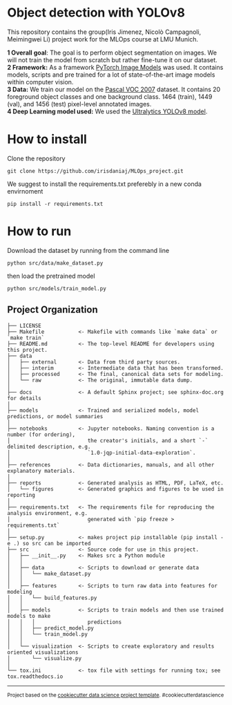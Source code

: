 Object detection with YOLOv8
==============================

This repository contains the group(Iris Jimenez, Nicolò Campagnoli, Meimingwei Li) project work for the MLOps course at LMU Munich. 


**1 Overall goal**: The goal is to perform object segmentation on images. We will not train the model from scratch but rather fine-tune it on our dataset. \
**2 Framework:** As a framework [PyTorch Image Models](https://github.com/huggingface/pytorch-image-models) was used. It contains models, scripts and pre trained for a lot of state-of-the-art image models within computer vision.\
**3 Data:** We train our model on the [Pascal VOC 2007](http://host.robots.ox.ac.uk/pascal/VOC/voc2007/) dataset. It contains 20 foreground object classes and one background class. 1464 (train), 1449 (val), and 1456 (test) pixel-level annotated images.  \
**4 Deep Learning model used:**  We used the [Ultralytics YOLOv8 model](https://github.com/ultralytics/ultralytics).

# How to install 
Clone the repository 
```
git clone https://github.com/irisdaniaj/MLOps_project.git
```
We suggest to install the requirements.txt preferebly in a new conda envirnoment 
```
pip install -r requirements.txt
``` 
# How to run 
Download the dataset by running from the command line
```
python src/data/make_dataset.py 
```
then load the pretrained model 
```
python src/models/train_model.py
```
Project Organization
------------

    ├── LICENSE
    ├── Makefile           <- Makefile with commands like `make data` or `make train`
    ├── README.md          <- The top-level README for developers using this project.
    ├── data
    │   ├── external       <- Data from third party sources.
    │   ├── interim        <- Intermediate data that has been transformed.
    │   ├── processed      <- The final, canonical data sets for modeling.
    │   └── raw            <- The original, immutable data dump.
    │
    ├── docs               <- A default Sphinx project; see sphinx-doc.org for details
    │
    ├── models             <- Trained and serialized models, model predictions, or model summaries
    │
    ├── notebooks          <- Jupyter notebooks. Naming convention is a number (for ordering),
    │                         the creator's initials, and a short `-` delimited description, e.g.
    │                         `1.0-jqp-initial-data-exploration`.
    │
    ├── references         <- Data dictionaries, manuals, and all other explanatory materials.
    │
    ├── reports            <- Generated analysis as HTML, PDF, LaTeX, etc.
    │   └── figures        <- Generated graphics and figures to be used in reporting
    │
    ├── requirements.txt   <- The requirements file for reproducing the analysis environment, e.g.
    │                         generated with `pip freeze > requirements.txt`
    │
    ├── setup.py           <- makes project pip installable (pip install -e .) so src can be imported
    ├── src                <- Source code for use in this project.
    │   ├── __init__.py    <- Makes src a Python module
    │   │
    │   ├── data           <- Scripts to download or generate data
    │   │   └── make_dataset.py
    │   │
    │   ├── features       <- Scripts to turn raw data into features for modeling
    │   │   └── build_features.py
    │   │
    │   ├── models         <- Scripts to train models and then use trained models to make
    │   │   │                 predictions
    │   │   ├── predict_model.py
    │   │   └── train_model.py
    │   │
    │   └── visualization  <- Scripts to create exploratory and results oriented visualizations
    │       └── visualize.py
    │
    └── tox.ini            <- tox file with settings for running tox; see tox.readthedocs.io


--------

<p><small>Project based on the <a target="_blank" href="https://drivendata.github.io/cookiecutter-data-science/">cookiecutter data science project template</a>. #cookiecutterdatascience</small></p>
